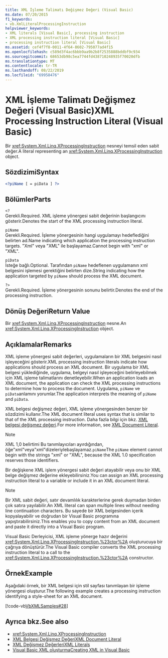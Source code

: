 ```yaml
---
title: XML İşleme Talimatı Değişmez Değeri (Visual Basic)
ms.date: 07/20/2015
f1_keywords:
- vb.XmlLiteralProcessingInstruction
helpviewer_keywords:
- XML literals [Visual Basic], processing instruction
- XML processing instruction literal [Visual Basic]
- processing instruction literal [Visual Basic]
ms.assetid: cef4f7f8-0011-4f64-8602-795077ad4f15
ms.openlocfilehash: c589d3f4ac6bbb9aa9b2b8f2535888bddbf9c934
ms.sourcegitcommit: 68653db98c5ea7744fd438710248935f70020dfb
ms.translationtype: MT
ms.contentlocale: tr-TR
ms.lasthandoff: 08/22/2019
ms.locfileid: "69958476"
---
```

# <a name="xml-processing-instruction-literal-visual-basic"></a><span data-ttu-id="a95c5-102">XML İşleme Talimatı Değişmez Değeri (Visual Basic)</span><span class="sxs-lookup"><span data-stu-id="a95c5-102">XML Processing Instruction Literal (Visual Basic)</span></span>
<span data-ttu-id="a95c5-103">Bir <xref:System.Xml.Linq.XProcessingInstruction> nesneyi temsil eden sabit değer.</span><span class="sxs-lookup"><span data-stu-id="a95c5-103">A literal representing an <xref:System.Xml.Linq.XProcessingInstruction> object.</span></span>  
  
## <a name="syntax"></a><span data-ttu-id="a95c5-104">Sözdizimi</span><span class="sxs-lookup"><span data-stu-id="a95c5-104">Syntax</span></span>  
  
```xml  
<?piName [ = piData ] ?>  
```  
  
## <a name="parts"></a><span data-ttu-id="a95c5-105">Bölümler</span><span class="sxs-lookup"><span data-stu-id="a95c5-105">Parts</span></span>  
 `<?`  
 <span data-ttu-id="a95c5-106">Gerekli.</span><span class="sxs-lookup"><span data-stu-id="a95c5-106">Required.</span></span> <span data-ttu-id="a95c5-107">XML işleme yönergesi sabit değerinin başlangıcını gösterir.</span><span class="sxs-lookup"><span data-stu-id="a95c5-107">Denotes the start of the XML processing instruction literal.</span></span>  
  
 `piName`  
 <span data-ttu-id="a95c5-108">Gerekli.</span><span class="sxs-lookup"><span data-stu-id="a95c5-108">Required.</span></span> <span data-ttu-id="a95c5-109">İşleme yönergesinin hangi uygulamayı hedeflediğini belirten ad.</span><span class="sxs-lookup"><span data-stu-id="a95c5-109">Name indicating which application the processing instruction targets.</span></span> <span data-ttu-id="a95c5-110">"Xml" veya "XML" ile başlayamaz.</span><span class="sxs-lookup"><span data-stu-id="a95c5-110">Cannot begin with "xml" or "XML".</span></span>  
  
 `piData`  
 <span data-ttu-id="a95c5-111">İsteğe bağlı.</span><span class="sxs-lookup"><span data-stu-id="a95c5-111">Optional.</span></span> <span data-ttu-id="a95c5-112">Tarafından `piName` hedeflenen uygulamanın xml belgesini işlemesi gerektiğini belirten dize.</span><span class="sxs-lookup"><span data-stu-id="a95c5-112">String indicating how the application targeted by `piName` should process the XML document.</span></span>  
  
 `?>`  
 <span data-ttu-id="a95c5-113">Gerekli.</span><span class="sxs-lookup"><span data-stu-id="a95c5-113">Required.</span></span> <span data-ttu-id="a95c5-114">İşleme yönergesinin sonunu belirtir.</span><span class="sxs-lookup"><span data-stu-id="a95c5-114">Denotes the end of the processing instruction.</span></span>  
  
## <a name="return-value"></a><span data-ttu-id="a95c5-115">Dönüş Değeri</span><span class="sxs-lookup"><span data-stu-id="a95c5-115">Return Value</span></span>  
 <span data-ttu-id="a95c5-116">Bir <xref:System.Xml.Linq.XProcessingInstruction> nesne.</span><span class="sxs-lookup"><span data-stu-id="a95c5-116">An <xref:System.Xml.Linq.XProcessingInstruction> object.</span></span>  
  
## <a name="remarks"></a><span data-ttu-id="a95c5-117">Açıklamalar</span><span class="sxs-lookup"><span data-stu-id="a95c5-117">Remarks</span></span>  
 <span data-ttu-id="a95c5-118">XML işleme yönergesi sabit değerleri, uygulamaların bir XML belgesini nasıl işleyeceğini gösterir.</span><span class="sxs-lookup"><span data-stu-id="a95c5-118">XML processing instruction literals indicate how applications should process an XML document.</span></span> <span data-ttu-id="a95c5-119">Bir uygulama bir XML belgesi yüklediğinde, uygulama, belgeyi nasıl işleyeceğini belirleyebilmek için XML işleme talimatlarını denetleyebilir.</span><span class="sxs-lookup"><span data-stu-id="a95c5-119">When an application loads an XML document, the application can check the XML processing instructions to determine how to process the document.</span></span> <span data-ttu-id="a95c5-120">Uygulama, `piName` ve `piData`anlamını yorumlar.</span><span class="sxs-lookup"><span data-stu-id="a95c5-120">The application interprets the meaning of `piName` and `piData`.</span></span>  
  
 <span data-ttu-id="a95c5-121">XML belgesi değişmez değeri, XML işleme yönergesinden benzer bir sözdizimi kullanır.</span><span class="sxs-lookup"><span data-stu-id="a95c5-121">The XML document literal uses syntax that is similar to that of the XML processing instruction.</span></span> <span data-ttu-id="a95c5-122">Daha fazla bilgi için bkz. [XML belgesi değişmez değeri](../../../visual-basic/language-reference/xml-literals/xml-document-literal.md).</span><span class="sxs-lookup"><span data-stu-id="a95c5-122">For more information, see [XML Document Literal](../../../visual-basic/language-reference/xml-literals/xml-document-literal.md).</span></span>  
  
> [!NOTE]
> <span data-ttu-id="a95c5-123">XML 1,0 belirtimi Bu tanımlayıcıları ayırdığından, öğe"xml"veya"xml"dizeleriylebaşlayamaz.`piName`</span><span class="sxs-lookup"><span data-stu-id="a95c5-123">The `piName` element cannot begin with the strings "xml" or "XML", because the XML 1.0 specification reserves those identifiers.</span></span>  
  
 <span data-ttu-id="a95c5-124">Bir değişkene XML işlem yönergesi sabit değeri atayabilir veya onu bir XML belge değişmez değerine ekleyebilirsiniz.</span><span class="sxs-lookup"><span data-stu-id="a95c5-124">You can assign an XML processing instruction literal to a variable or include it in an XML document literal.</span></span>  
  
> [!NOTE]
> <span data-ttu-id="a95c5-125">Bir XML sabit değeri, satır devamlılık karakterlerine gerek duymadan birden çok satıra yayılabilir.</span><span class="sxs-lookup"><span data-stu-id="a95c5-125">An XML literal can span multiple lines without needing line continuation characters.</span></span> <span data-ttu-id="a95c5-126">Bu sayede bir XML belgesinden içerik kopyalayabilir ve doğrudan bir Visual Basic programına yapıştırabilirsiniz.</span><span class="sxs-lookup"><span data-stu-id="a95c5-126">This enables you to copy content from an XML document and paste it directly into a Visual Basic program.</span></span>  
  
 <span data-ttu-id="a95c5-127">Visual Basic Derleyicisi, XML işleme yönerge hazır değerini <xref:System.Xml.Linq.XProcessingInstruction.%23ctor%2A> oluşturucuya bir çağrıya dönüştürür.</span><span class="sxs-lookup"><span data-stu-id="a95c5-127">The Visual Basic compiler converts the XML processing instruction literal to a call to the <xref:System.Xml.Linq.XProcessingInstruction.%23ctor%2A> constructor.</span></span>  
  
## <a name="example"></a><span data-ttu-id="a95c5-128">Örnek</span><span class="sxs-lookup"><span data-stu-id="a95c5-128">Example</span></span>  
 <span data-ttu-id="a95c5-129">Aşağıdaki örnek, bir XML belgesi için stil sayfası tanımlayan bir işleme yönergesi oluşturur.</span><span class="sxs-lookup"><span data-stu-id="a95c5-129">The following example creates a processing instruction identifying a style-sheet for an XML document.</span></span>  
  
 [!code-vb[VbXMLSamples#28](~/samples/snippets/visualbasic/VS_Snippets_VBCSharp/VbXMLSamples/VB/XMLSamples13.vb#28)]  
  
## <a name="see-also"></a><span data-ttu-id="a95c5-130">Ayrıca bkz.</span><span class="sxs-lookup"><span data-stu-id="a95c5-130">See also</span></span>

- <xref:System.Xml.Linq.XProcessingInstruction>
- [<span data-ttu-id="a95c5-131">XML Belgesi Değişmez Değeri</span><span class="sxs-lookup"><span data-stu-id="a95c5-131">XML Document Literal</span></span>](../../../visual-basic/language-reference/xml-literals/xml-document-literal.md)
- [<span data-ttu-id="a95c5-132">XML Değişmez Değerleri</span><span class="sxs-lookup"><span data-stu-id="a95c5-132">XML Literals</span></span>](../../../visual-basic/language-reference/xml-literals/index.md)
- [<span data-ttu-id="a95c5-133">Visual Basic XML oluşturma</span><span class="sxs-lookup"><span data-stu-id="a95c5-133">Creating XML in Visual Basic</span></span>](../../../visual-basic/programming-guide/language-features/xml/creating-xml.md)
